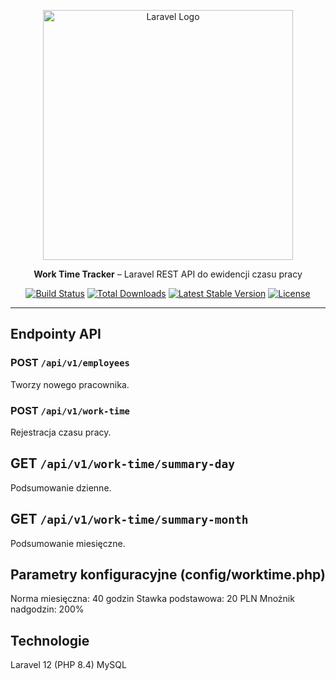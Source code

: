 <p align="center"><a href="https://laravel.com" target="_blank"><img src="https://raw.githubusercontent.com/laravel/art/master/logo-lockup/5%20SVG/2%20CMYK/1%20Full%20Color/laravel-logolockup-cmyk-red.svg" width="400" alt="Laravel Logo"></a></p>

<p align="center">
  <strong>Work Time Tracker</strong> – Laravel REST API do ewidencji czasu pracy
</p>

<p align="center">
<a href="https://github.com/laravel/framework/actions"><img src="https://github.com/laravel/framework/workflows/tests/badge.svg" alt="Build Status"></a>
<a href="https://packagist.org/packages/laravel/framework"><img src="https://img.shields.io/packagist/dt/laravel/framework" alt="Total Downloads"></a>
<a href="https://packagist.org/packages/laravel/framework"><img src="https://img.shields.io/packagist/v/laravel/framework" alt="Latest Stable Version"></a>
<a href="https://packagist.org/packages/laravel/framework"><img src="https://img.shields.io/packagist/l/laravel/framework" alt="License"></a>
</p>

---

## Endpointy API

### POST `/api/v1/employees`
Tworzy nowego pracownika.

### POST `/api/v1/work-time`
Rejestracja czasu pracy.

## GET `/api/v1/work-time/summary-day`
Podsumowanie dzienne.

## GET `/api/v1/work-time/summary-month`
Podsumowanie miesięczne.


## Parametry konfiguracyjne (config/worktime.php)

Norma miesięczna: 40 godzin
Stawka podstawowa: 20 PLN
Mnożnik nadgodzin: 200%

## Technologie
Laravel 12 (PHP 8.4)
MySQL
